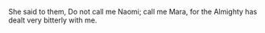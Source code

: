 She said to them, Do not call me Naomi; call me Mara, for the Almighty has dealt very bitterly with me.
